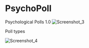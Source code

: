 # PsychoPoll
Psychological Polls 1.0
![Screenshot_3](https://user-images.githubusercontent.com/45121072/159160665-48fa3180-cb9d-4c39-8b90-7f177a7a9065.png)

Poll types

![Screenshot_4](https://user-images.githubusercontent.com/45121072/159160765-9bd65b45-2900-4079-8f9b-9cd6ebc0ca75.png)
